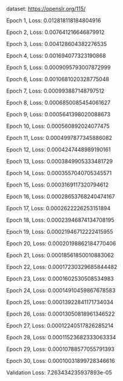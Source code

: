 dataset: https://openslr.org/115/

Epoch 1, Loss: 0.012818118184804916

Epoch 2, Loss: 0.007641216646879912

Epoch 3, Loss: 0.004128604382276535

Epoch 4, Loss: 0.001694077323190868

Epoch 5, Loss: 0.0009095793007872999

Epoch 6, Loss: 0.0010681020328775048

Epoch 7, Loss: 0.000993887148797512

Epoch 8, Loss: 0.0006850085454061627

Epoch 9, Loss: 0.0005641398020088673

Epoch 10, Loss: 0.000560892024077475

Epoch 11, Loss: 0.0004997877345886082

Epoch 12, Loss: 0.0004247448989190161

Epoch 13, Loss: 0.0003849905333481729

Epoch 14, Loss: 0.0003557040705345571

Epoch 15, Loss: 0.0003169117320794612

Epoch 16, Loss: 0.00028653768240474167

Epoch 17, Loss: 0.0002622226253151894

Epoch 18, Loss: 0.00023946874134708195

Epoch 19, Loss: 0.00021946712222415955

Epoch 20, Loss: 0.00020198862184770406

Epoch 21, Loss: 0.00018561850010883062

Epoch 22, Loss: 0.00017230329685844482

Epoch 23, Loss: 0.0001602530508534983

Epoch 24, Loss: 0.00014910459867678583

Epoch 25, Loss: 0.00013922841171734034

Epoch 26, Loss: 0.00013050818961346522

Epoch 27, Loss: 0.00012240517826285214

Epoch 28, Loss: 0.00011523682333063334

Epoch 29, Loss: 0.00010788577055791393

Epoch 30, Loss: 0.00010031899728346616

Validation Loss: 7.263434235937893e-05
